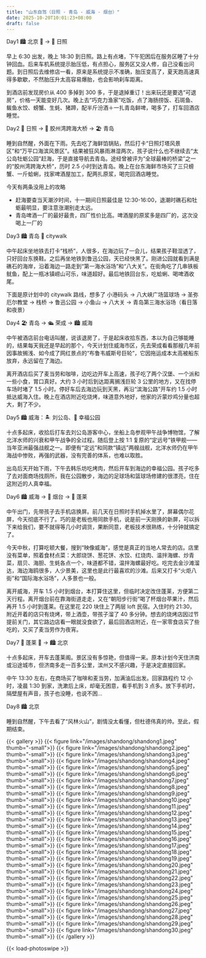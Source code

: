 ```yaml
---
title: "山东自驾（日照 - 青岛 - 威海 - 烟台）"
date: 2025-10-20T10:01:23+08:00
draft: false
---
```


Day1 🏙️ 北京 🚗 → 🌊 日照

早上 6:30 出发，晚上 18:30 到日照。路上有点堵，下午犯困后在服务区睡了十分钟回血。后来车机系统提示胎压低，有点担心，服务区又没人修，自己没看出问题。到日照后去维修店一看，原来是系统提示不准确，胎压变高了，夏天跑高速真得多歇歇，不然胎压升太高容易爆胎，也会影响刹车距离。

到酒店前发现房价从 400 多掉到 300 多，于是退掉重订！出来玩还是要选“可退房”，价格一天能变好几次。晚上去“巧克力渔家”吃饭，点了海肠捞饭、石斑鱼、鲅鱼水饺、螃蟹、生蚝、猪蹄，配半斤汾酒＋一扎青岛鲜啤，喝多了，打车回酒店睡觉。

Day2 🌊 日照 → 🌉 胶州湾跨海大桥 → 🏖️ 青岛

睡到自然醒，外面在下雨。先去吃了海鲜馅锅贴，然后打卡“日照灯塔风景区”和“万平口海滨风景区”。结果被狂风暴雨淋湿两次，孩子说什么也不继续去“太公岛牡蛎公园”赶海，于是直接导航去青岛。途经曾被评为“全球最棒的桥梁”之一的“胶州湾跨海大桥”，历时 2.5 小时到达青岛。晚上在台东海鲜市场买了三只螃蟹、一斤蛤蜊，找家啤酒屋加工，配两扎原浆，喝完回酒店睡觉。

今天有两条没用上的攻略
- 赶海要查当天潮汐时间，十一期间日照最佳是 12:30-16:00，退潮时礁石和牡蛎最明显，要注意涨潮别走太远。
- 青岛啤酒一厂的最好最贵，四厂性价比高。啤酒屋的原浆多是四厂的，这次没喝上一厂的

Day3 🏙️ 青岛 🚶 citywalk

中午起床坐地铁去打卡“栈桥”，人很多，在海边玩了一会儿，结果孩子鞋湿透了，只好回台东换鞋。之后再坐地铁到鲁迅公园，天已经快黑了。刚进公园就看到满是礁石的海岸，沿着海边一路走到“第一海水浴场”和“八大关”。在街角吃了几串铁板鱿鱼，配上一瓶冰镇崂山可乐，味道超好。最后地铁回台东，吃蛤蜊、喝啤酒收尾。

下面是原计划中的 citywalk 路线，想多了
小港码头 → 八大峡广场篮球场 → 圣弥厄尔教堂 → 栈桥 → 鲁迅公园 → 小鱼山 → 八大关 → 青岛第三海水浴场（看日落和夜景）

Day4 🏖️ 青岛 → 🛳️ 荣成 → 🏙️ 威海

中午被酒店前台电话叫醒，说该退房了，于是起床收拾东西，本以为自己够能睡的，结果每天我还是早起的那个，今天计划住威海市区，先去荣成看看那艘几年前因事故搁浅、如今成了网红景点的“布鲁韦威斯号巨轮”，它因拖运成本太高被船东放弃，永远留在了海边。

离开酒店后买了麦当劳和咖啡，边吃边开车上高速，孩子吃了两个汉堡、一个派和一些小食，胃口真好。大约 3 小时后到达距离搁浅巨轮 3 公里的地方，又在找停车场时堵了 1.5 小时。停好车后去海边玩到天黑，再沿“滨海公路”开车约 1.5 小时抵达威海入住。晚上在酒店附近吃烧烤，味道意外地好，他家的沂蒙炒鸡分量也超大，剩了不少。

Day5 🏙️ 威海：🏝️ 刘公岛、🌅 幸福公园

十点多起床，收拾后打车去刘公岛游客中心，坐船上岛参观甲午战争博物馆，了解北洋水师的兴衰和甲午战争的全过程。随后登上按 1:1 复原的“定远号”铁甲舰——当年亚洲最强战舰之一。即便有“定远”和同款“镇远”两艘战舰，北洋水师仍在甲午海战中惨败，再强的武器，没有完善的体系，也难以取胜。

出岛后天开始下雨，下午去韩乐坊吃烤肉，然后开车到海边的幸福公园。孩子吃多了去对面商场找厕所，我在公园散步，海边的足球场和篮球场修建的很漂亮，住在这附近的人真幸福。

Day6 🏙️ 威海 → 🍏 烟台 → 🏯 蓬莱

中午出门，先带孩子去手机店换屏。前几天在日照时手机掉水里了，屏幕偶尔花屏，今天彻底不行了。巧的是老板也用同款手机，说是前一天刚换的新屏，可以拆下来给我们，要不就得等几小时调货，果断同意，老板技术很熟练，十分钟就搞定了。

今天中秋，打算吃顿大餐，搜到“映像威海”，感觉是真正的当地人常去的店。店里没有菜单，照着食材点菜：大郎烧饼、葱花饼、水饺、红烧肉、温拌海螺、炒青菜，扇贝、海胆、生蚝各点一个，味道都不错，温拌海螺最好吃。吃完去金沙滩溜达，海边海鸥很多，人少景美，这里也是此行最喜欢的沙滩。后来又打卡“火炬八街”和“国际海水浴场”，人多景也一般。

离开威海，开车 1.5 小时到烟台，本打算住这里，但临时决定改住蓬莱，方便第二天行程。离开烟台前在靠海街道走走，又在“朝阳步行街”喝了杯烟台苹果汁，然后再开 1.5 小时到蓬莱。在这里花 220 块住上了两层 loft 民宿。入住时约 21:30，附近开着的店只有烧烤，带上酒壶，带孩子溜了 40 多分钟。想去的烧烤店因过节提前关门，其它路边店看一眼就没食欲了，最后回酒店附近，在一家零食店买了些吃的，又买了麦当劳作为夜宵。

Day7 🏯 蓬莱 🚗 → 🏙️ 北京

十点多起床，开车去蓬莱阁。景区没有多惊艳，但值得一来。原本计划今天住济南或沿途城市，但济南多走一百多公里，滨州又不感兴趣，于是决定直接回家。

中午 13:30 左右，在商场买了咖啡和麦当劳，加满油后出发。回家路程约 12 小时，凌晨 1:30 到家，洗漱后上床，却毫无困意，看手机到 3 点多。放下手机时，隔壁屋有声音，孩子也没睡，也说不困...

Day8 🏙️ 北京

睡到自然醒，下午去看了“风林火山”，剧情没太看懂，但杜德伟真的帅。至此，假期结束。

{{< gallery >}}
  {{< figure link="/images/shandong/shandong1.jpeg" thumb="-small">}}
  {{< figure link="/images/shandong/shandong2.jpeg" thumb="-small">}}
  {{< figure link="/images/shandong/shandong3.jpeg" thumb="-small">}}
  {{< figure link="/images/shandong/shandong4.jpeg" thumb="-small">}}
  {{< figure link="/images/shandong/shandong5.jpeg" thumb="-small">}}
  {{< figure link="/images/shandong/shandong6.jpeg" thumb="-small">}}
  {{< figure link="/images/shandong/shandong7.jpeg" thumb="-small">}}
  {{< figure link="/images/shandong/shandong8.jpeg" thumb="-small">}}
  {{< figure link="/images/shandong/shandong9.jpeg" thumb="-small">}}
  {{< figure link="/images/shandong/shandong10.jpeg" thumb="-small">}}
  {{< figure link="/images/shandong/shandong11.jpeg" thumb="-small">}}
  {{< figure link="/images/shandong/shandong12.jpeg" thumb="-small">}}
  {{< figure link="/images/shandong/shandong13.jpeg" thumb="-small">}}
  {{< figure link="/images/shandong/shandong14.jpeg" thumb="-small">}}
  {{< figure link="/images/shandong/shandong15.jpeg" thumb="-small">}}
  {{< figure link="/images/shandong/shandong16.jpeg" thumb="-small">}}
  {{< figure link="/images/shandong/shandong17.jpeg" thumb="-small">}}
  {{< figure link="/images/shandong/shandong18.jpeg" thumb="-small">}}
  {{< figure link="/images/shandong/shandong19.jpeg" thumb="-small">}}
  {{< figure link="/images/shandong/shandong20.jpeg" thumb="-small">}}
  {{< figure link="/images/shandong/shandong21.jpeg" thumb="-small">}}
  {{< figure link="/images/shandong/shandong22.jpeg" thumb="-small">}}
  {{< figure link="/images/shandong/shandong23.jpeg" thumb="-small">}}
  {{< figure link="/images/shandong/shandong24.jpeg" thumb="-small">}}
  {{< figure link="/images/shandong/shandong25.jpeg" thumb="-small">}}
  {{< figure link="/images/shandong/shandong26.jpeg" thumb="-small">}}
  {{< figure link="/images/shandong/shandong27.jpeg" thumb="-small">}}
  {{< figure link="/images/shandong/shandong28.jpeg" thumb="-small">}}
  {{< figure link="/images/shandong/shandong29.jpeg" thumb="-small">}}
  {{< figure link="/images/shandong/shandong30.jpeg" thumb="-small">}}
{{< /gallery >}}

{{< load-photoswipe >}}